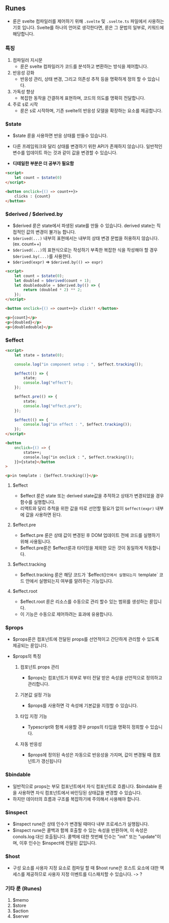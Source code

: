 ## Runes
- 룬은 svelte 컴파일러를 제어하기 위해 `.svelte` 및 `.svelte.ts` 파일에서 사용하는 기호 입니다. Svelte를 하나의 언어로 생각한다면, 룬은 그 문법의 일부로, 키워드에 해당합니다.

### 특징
1. 컴파일러 지시문
    - 룬은 svelte 컴파일러가 코드를 분석하고 변환하는 방식을 제어합니다.
2. 반응성 강화 
    - 반응성 관리, 상태 변경, 그리고 의존성 추적 등을 명확하게 정의 할 수 있습니다.
3. 가독성 향상
    - 복잡한 동작을 간결하게 표현하며, 코드의 의도를 명확히 전달합니다.
4. 주로 `$`로 시작
    - 룬은 `$`로 시작하며, 기존 svelte의 반응성 모델을 확장하는 요소를 제공합니다.

### $state
- $state 룬을 사용하면 반응 상태를 만들수 있습니다.
- 다른 프레임워크와 달리 상태를 변경하기 위한 API가 존재하지 않습니다. 일반적인 변수를 업데이트 하는 것과 같이 값을 변경할 수 있습니다.

- __디테일한 부분은 더 공부가 필요함__

```html
<script>
    let count = $state(0)
</script>

<button onclick={() => count++}>
    clicks : {count}
</button>
```

### $derived / $derived.by
- $derived 룬은 state에서 파생된 state를 만들 수 있습니다. derived state는 직접적인 값의 변경이 불가능 합니다.
- `$derived(...)` 내부의 표현에서는 내부의 상태 변경 문법을 허용하지 않습니다. (ex. count++)
- `$derived(...)`의 표현식으로는 작성하기 부족한 복잡한 식을 작성해야 할 경우 `$derived.by(...)`를 사용한다.
- `$derived(expr)` => `$derived.by(() => expr)`

```html
<script>
    let count = $state(0);
    let doubled = $derived(count + 1);
    let doubledouble = $derived.by(() => {
        return (doubled * 2) ** 2;
    });
</script>

<button onclick={() => count++}> click!! </button>

<p>{count}</p>
<p>{doubled}</p>
<p>{doubledouble}</p>
```

### $effect

```html
<script>
    let state = $state(0);

    console.log("in component setup : ", $effect.tracking());

    $effect(() => {
        state;
        console.log("effect");
    });

    $effect.pre(() => {
        state;
        console.log("effect.pre");
    });

    $effect(() => {
        console.log("in effect : ", $effect.tracking());
    });
</script>

<button
    onclick={() => {
        state++;
        console.log("in onclick : ", $effect.tracking());
    }}>{state}</button
>

<p>in template : {$effect.tracking()}</p>

```

1. $effect
    - $effect 룬은 state 또는 derived state값을 추적하고 상태가 변경되었을 경우 함수를 실행합니다.
    - 리액트와 달리 추척을 위한 값을 따로 선언할 필요가 없이 `$effect(expr)` 내부에 값을 사용하면 된다.

2. $effect.pre
    - $effect.pre 룬은 상태 값이 변경된 후 DOM 업데이트 전에 코드를 실행하기 위해 사용됩니다.
    - $effect.pre룬은 $effect룬과 타이밍을 제외한 모든 것이 동일하게 작동합니다.

3. $effect.tracking
    - $effect.tracking 룬은 해당 코드가 `$effect()`안에서 실행되는지 `template` 코드 안에서 실행되는지 여부를 알려주는 기능입니다.

4. $effect.root
    - $effect.root 룬은 리소스를 수동으로 관리 할수 있는 범위를 생성하는 룬입니다.
    - 이 기능은 수동으로 제어하려는 효과에 유용합니다.

### $props
- $props룬은 컴포넌트에 전달된 props를 선언적이고 간단하게 관리할 수 있도록 제공되는 룬입니다.

- $props의 특징
    1. 컴포넌트 props 관리
        - $props는 컴포넌트가 외부로 부터 전달 받은 속성을 선언적으로 정의하고 관리합니다.

    2. 기본값 설정 가능
        - $props를 사용하면 각 속성에 기본값을 지정할 수 있습니다.

    3. 타입 지정 기능
        - Typescript와 함께 사용할 경우 props의 타입을 명확히 정희할 수 있습니다.

    4. 자동 반응성
        - $props에 정의된 속성은 자동으로 반응성을 가지며, 값이 변경될 때 컴포넌트가 갱신됩니다

### $bindable
- 일반적으로 props는 부모 컴포넌트에서 자식 컴포넌트로 흐릅니다. $bindable 룬을 사용하면 자식 컴포넌트에서 바인딩된 상태값을 변경할 수 있습니다.
- 하지만 데이터의 흐름과 구조를 복잡하기에 주의해서 사용해야 합니다.

### $inspect
- $inspect rune은 상태 인수가 변경될 때마다 내부 프로세스가 실행됩니다.
- $inspect rune은 콜백과 함께 호출할 수 있는 속성을 반환하며, 이 속성은 conols.log 대신 호출됩니다. 콜백에 대한 첫번째 인수는 "init" 또는 "update"이며, 이후 인수는 $inspect에 전달된 값입니다.

### $host
- 구성 요소를 사용자 지정 요소로 컴파일 할 때 $host rune은 호스트 요소에 대한 액세스를 제공하므로 사용자 지정 이벤트를 디스패치할 수 있습니다. -> ?

### 기타 룬 (Runes)
1. $memo
1. $store
1. $action
1. $server
